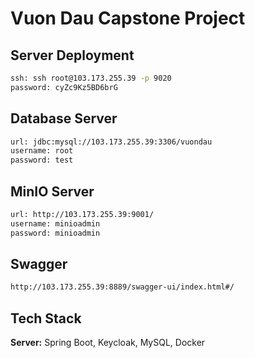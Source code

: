 

# Vuon Dau Capstone Project



## Server Deployment



```bash
ssh: ssh root@103.173.255.39 -p 9020
password: cyZc9Kz5BD6brG
```

## Database Server



```bash
url: jdbc:mysql://103.173.255.39:3306/vuondau
username: root
password: test
```
## MinIO Server



```bash
url: http://103.173.255.39:9001/
username: minioadmin
password: minioadmin
```



## Swagger



```bash
http://103.173.255.39:8889/swagger-ui/index.html#/
```


## Tech Stack



**Server:** Spring Boot, Keycloak, MySQL, Docker

